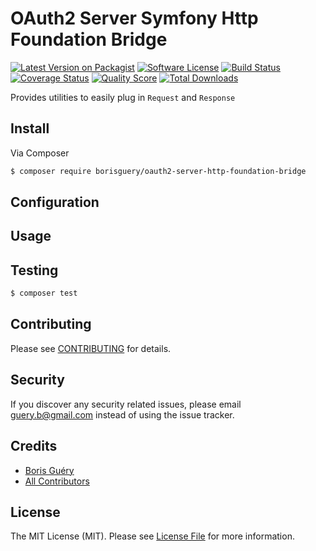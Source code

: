 # OAuth2 Server Symfony Http Foundation Bridge

[![Latest Version on Packagist][ico-version]][link-packagist]
[![Software License][ico-license]](LICENSE.md)
[![Build Status][ico-travis]][link-travis]
[![Coverage Status][ico-scrutinizer]][link-scrutinizer]
[![Quality Score][ico-code-quality]][link-code-quality]
[![Total Downloads][ico-downloads]][link-downloads]

Provides utilities to easily plug in `Request` and `Response`

## Install

Via Composer

``` bash
$ composer require borisguery/oauth2-server-http-foundation-bridge
```

## Configuration

## Usage

## Testing

``` bash
$ composer test
```

## Contributing

Please see [CONTRIBUTING](CONTRIBUTING.md) for details.

## Security

If you discover any security related issues, please email guery.b@gmail.com instead of using the issue tracker.

## Credits

- [Boris Guéry][link-author]
- [All Contributors][link-contributors]

## License

The MIT License (MIT). Please see [License File](LICENSE.md) for more information.

[ico-version]: https://img.shields.io/packagist/v/borisguery/oauth2-server-http-foundation-bridge.svg?style=flat-square
[ico-license]: https://img.shields.io/badge/license-MIT-brightgreen.svg?style=flat-square
[ico-travis]: https://img.shields.io/travis/borisguery/oauth2-server-http-foundation-bridge/master.svg?style=flat-square
[ico-scrutinizer]: https://img.shields.io/scrutinizer/coverage/g/borisguery/oauth2-server-http-foundation-bridge.svg?style=flat-square
[ico-code-quality]: https://img.shields.io/scrutinizer/g/borisguery/oauth2-server-http-foundation-bridge.svg?style=flat-square
[ico-downloads]: https://img.shields.io/packagist/dt/borisguery/oauth2-server-http-foundation-bridge.svg?style=flat-square

[link-packagist]: https://packagist.org/packages/borisguery/oauth2-server-http-foundation-bridge
[link-travis]: https://travis-ci.org/borisguery/oauth2-server-http-foundation-bridge
[link-scrutinizer]: https://scrutinizer-ci.com/g/borisguery/oauth2-server-http-foundation-bridge/code-structure
[link-code-quality]: https://scrutinizer-ci.com/g/borisguery/oauth2-server-http-foundation-bridge
[link-downloads]: https://packagist.org/packages/borisguery/oauth2-server-http-foundation-bridge
[link-author]: https://github.com/borisguery
[link-contributors]: ../../contributors
